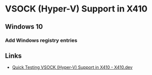 # VSOCK (Hyper-V) Support in X410

## Windows 10

### Add Windows registry entries



## Links

* [Quick Testing VSOCK (Hyper-V) Support in X410 - X410.dev](https://x410.dev/cookbook/hyperv/quick-testing-vsock-hyper-v-support-in-x410/)
